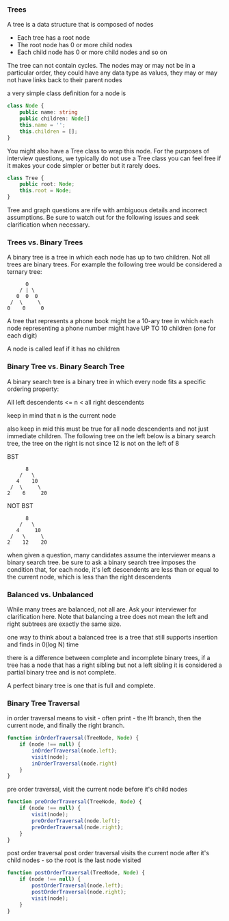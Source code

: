 ### Trees

A tree is a data structure that is composed of nodes

* Each tree has a root node
* The root node has 0 or more child nodes
* Each child node has 0 or more child nodes and so on

The tree can not contain cycles. The nodes may or may not be in a particular order, they could have any data type as values, they may or may not have links back to their parent nodes

a very simple class definition for a node is

```ts
class Node {
    public name: string
    public children: Node[]
    this.name = '';
    this.children = [];
}
```

You might also have a Tree class to wrap this node. For the purposes of interview questions, we typically do not use a Tree class you can feel free if it makes your code simpler or better but it rarely does.

```ts
class Tree {
    public root: Node;
    this.root = Node;
}
```

Tree and graph questions are rife with ambiguous details and incorrect assumptions. Be sure to watch out for the following issues and seek clarification when necessary.

### Trees vs. Binary Trees

A binary tree is a tree in which each node has up to two children. Not all trees are binary trees. For example the following tree would be considered a ternary tree:

```
      O
    / | \
   0  0  0
 /  \     \
0    0     0
```

A tree that represents a phone book might be a 10-ary tree in which each node representing a phone number might have UP TO 10 children (one for each digit)

A node is called  leaf if it has no children

### Binary Tree vs. Binary Search Tree

A binary search tree is a binary tree in which every node fits a specific ordering property:

All left descendents <= n < all right descendents 

keep in mind that n is the current node

also keep in mid this must be true for all node descendents and not just immediate children. The following tree on the left below is a binary search tree, the tree on the right is not since 12 is not on the left of 8

BST
```
      8
    /   \
   4    10
 /  \     \
2    6     20
```

NOT BST
```
      8
    /   \
   4     10
 /   \     \
2    12    20
```

when given a question, many candidates assume the interviewer means a binary search tree. be sure to ask a binary search tree imposes the condition that, for each node, it's left descendents are less than or equal to the current node, which is less than the right descendents

### Balanced vs. Unbalanced

While many trees are balanced, not all are. Ask your interviewer for clarification here. Note that balancing a tree does not mean the left and right subtrees are exactly the same size.

one way to think about a balanced tree is a tree that still supports insertion and finds in 0(log N) time

there is a difference between complete and incomplete binary trees, if a tree has a node that has a right sibling but not a left sibling it is considered a partial binary tree and is not complete. 

A perfect binary tree is one that is full and complete.

### Binary Tree Traversal

in order traversal means to visit - often print - the lft branch, then the current node, and finally the right branch.

```ts
function inOrderTraversal(TreeNode, Node) {
    if (node !== null) {
        inOrderTraversal(node.left);
        visit(node);
        inOrderTraversal(node.right)
    }
}
```

pre order traversal, visit the current node before it's child nodes 

```ts
function preOrderTraversal(TreeNode, Node) {
    if (node !== null) {
        visit(node);
        preOrderTraversal(node.left);
        preOrderTraversal(node.right);
    }
}
```

post order traversal post order traversal visits the current node after it's child nodes - so the root is the last node visited

```ts
function postOrderTraversal(TreeNode, Node) {
    if (node !== null) {
        postOrderTraversal(node.left);
        postOrderTraversal(node.right);
        visit(node);
    }
}
```






